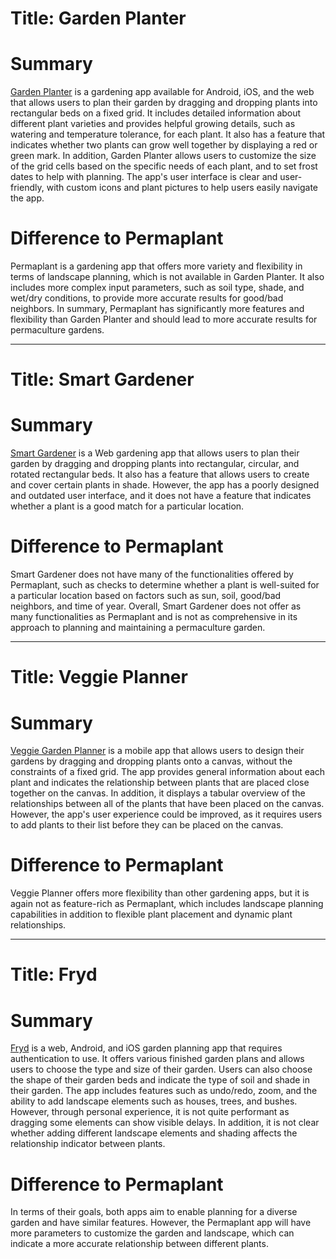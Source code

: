 # Title: Garden Planter

# Summary

[Garden Planter](https://planter.garden/gardens) is a gardening app available for Android, iOS, and the web that allows users to plan their garden by dragging and dropping plants into rectangular beds on a fixed grid.
It includes detailed information about different plant varieties and provides helpful growing details, such as watering and temperature tolerance, for each plant.
It also has a feature that indicates whether two plants can grow well together by displaying a red or green mark.
In addition, Garden Planter allows users to customize the size of the grid cells based on the specific needs of each plant, and to set frost dates to help with planning.
The app's user interface is clear and user-friendly, with custom icons and plant pictures to help users easily navigate the app.

# Difference to Permaplant

Permaplant is a gardening app that offers more variety and flexibility in terms of landscape planning, which is not available in Garden Planter.
It also includes more complex input parameters, such as soil type, shade, and wet/dry conditions, to provide more accurate results for good/bad neighbors.
In summary, Permaplant has significantly more features and flexibility than Garden Planter and should lead to more accurate results for permaculture gardens.

---

# Title: Smart Gardener

# Summary

[Smart Gardener](https://www.smartgardener.com/) is a Web gardening app that allows users to plan their garden by dragging and dropping plants into rectangular, circular, and rotated rectangular beds.
It also has a feature that allows users to create and cover certain plants in shade.
However, the app has a poorly designed and outdated user interface, and it does not have a feature that indicates whether a plant is a good match for a particular location.

# Difference to Permaplant

Smart Gardener does not have many of the functionalities offered by Permaplant, such as checks to determine whether a plant is well-suited for a particular location based on factors such as sun, soil, good/bad neighbors, and time of year.
Overall, Smart Gardener does not offer as many functionalities as Permaplant and is not as comprehensive in its approach to planning and maintaining a permaculture garden.

---

# Title: Veggie Planner

# Summary

[Veggie Garden Planner](https://play.google.com/store/apps/details?id=com.bentosoftware.gartenplaner&hl=gsw&gl=US) is a mobile app that allows users to design their gardens by dragging and dropping plants onto a canvas, without the constraints of a fixed grid.
The app provides general information about each plant and indicates the relationship between plants that are placed close together on the canvas.
In addition, it displays a tabular overview of the relationships between all of the plants that have been placed on the canvas.
However, the app's user experience could be improved, as it requires users to add plants to their list before they can be placed on the canvas.

# Difference to Permaplant

Veggie Planner offers more flexibility than other gardening apps, but it is again not as feature-rich as Permaplant, which includes landscape planning capabilities in addition to flexible plant placement and dynamic plant relationships.

---

# Title: Fryd

# Summary

[Fryd](https://fryd.app/) is a web, Android, and iOS garden planning app that requires authentication to use.
It offers various finished garden plans and allows users to choose the type and size of their garden.
Users can also choose the shape of their garden beds and indicate the type of soil and shade in their garden.
The app includes features such as undo/redo, zoom, and the ability to add landscape elements such as houses, trees, and bushes.
However, through personal experience, it is not quite performant as dragging some elements can show visible delays.
In addition, it is not clear whether adding different landscape elements and shading affects the relationship indicator between plants.

# Difference to Permaplant

In terms of their goals, both apps aim to enable planning for a diverse garden and have similar features.
However, the Permaplant app will have more parameters to customize the garden and landscape, which can indicate a more accurate relationship between different plants.

